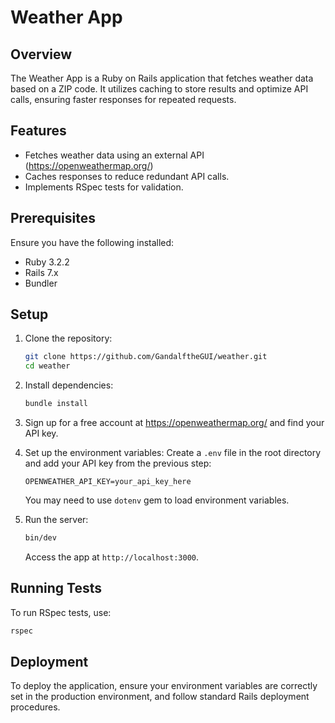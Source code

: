 # Weather App

## Overview
The Weather App is a Ruby on Rails application that fetches weather data based on a ZIP code. It utilizes caching to store results and optimize API calls, ensuring faster responses for repeated requests.

## Features
- Fetches weather data using an external API (https://openweathermap.org/)
- Caches responses to reduce redundant API calls.
- Implements RSpec tests for validation.

## Prerequisites
Ensure you have the following installed:
- Ruby 3.2.2
- Rails 7.x
- Bundler

## Setup
1. Clone the repository:
   ```bash
   git clone https://github.com/GandalftheGUI/weather.git
   cd weather
   ```

2. Install dependencies:
   ```bash
   bundle install
   ```

3. Sign up for a free account at https://openweathermap.org/ and find your API key.

4. Set up the environment variables:
   Create a `.env` file in the root directory and add your API key from the previous step:
   ```env
   OPENWEATHER_API_KEY=your_api_key_here
   ```
   You may need to use `dotenv` gem to load environment variables.

5. Run the server:
   ```bash
   bin/dev
   ```
   Access the app at `http://localhost:3000`.

## Running Tests
To run RSpec tests, use:
```bash
rspec
```

## Deployment
To deploy the application, ensure your environment variables are correctly set in the production environment, and follow standard Rails deployment procedures.



